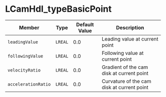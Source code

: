 # LCamHdl_typeBasicPoint

| Member | Type | Default Value | Description |
|--------|------|---------------|-------------|
| `leadingValue` | `LREAL` | 0.0 | Leading value at current point |
| `followingValue` | `LREAL` | 0.0 | Following value at current point |
| `velocityRatio` | `LREAL` | 0.0 | Gradient of the cam disk at current point |
| `accelerationRatio` | `LREAL` | 0.0 | Curvature of the cam disk at current point |
